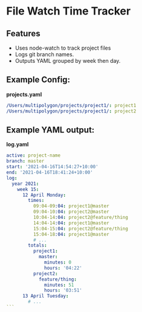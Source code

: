 # File Watch Time Tracker

## Features

- Uses node-watch to track project files
- Logs git branch names.
- Outputs YAML grouped by week then day.

## Example Config:

**projects.yaml**

```YAML
/Users/multipolygon/projects/project1/: project1
/Users/multipolygon/projects/project1/: project2
```

## Example YAML output:

**log.yaml**

````YAML
active: project-name
branch: master
start: '2021-04-16T14:54:27+10:00'
end: '2021-04-16T18:41:24+10:00'
log:
  year 2021:
    week 15:
      12 April Monday:
        times:
          09:04-09:04: project1@master
          09:04-10:04: project2@master
          10:04-14:04: project2@feature/thing
          14:04-14:04: project1@master
          15:04-15:04: project2@feature/thing
          15:04-18:04: project1@master
          # ...
        totals:
          project1:
            master:
              minutes: 0
              hours: '04:22'
          project2:
            feature/thing:
              minutes: 51
              hours: '03:51'
      13 April Tuesday:
        # ...
```
````
